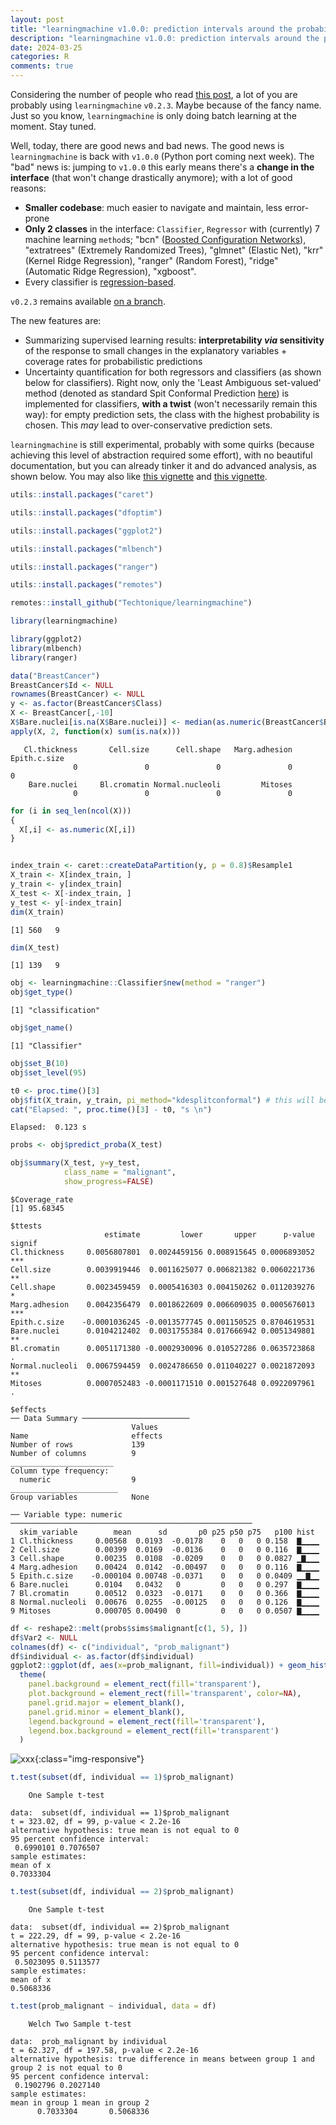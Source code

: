 ```yaml
---
layout: post
title: "learningmachine v1.0.0: prediction intervals around the probability of the event 'a tumor being malignant'"
description: "learningmachine v1.0.0: prediction intervals around the probability of the event 'a tumor being malignant'; using conformal prediction and density estimation"
date: 2024-03-25
categories: R
comments: true
---
```


Considering the number of people who read [this post](https://thierrymoudiki.github.io/blog/2024/01/01/r/learningmachine/learningmachine), a lot of you are probably using `learningmachine` `v0.2.3`. Maybe because of the fancy name. Just so you know, `learningmachine` is only doing batch learning at the moment. Stay tuned. 

Well, today, there are good news and bad news. The good news is `learningmachine` is back with `v1.0.0` (Python port coming next week). The "bad" news is: jumping to `v1.0.0` this early means there's a **change in the interface** (that won't change drastically anymore); with a lot of good reasons: 

- **Smaller codebase**: much easier to navigate and maintain, less error-prone 
- **Only 2 classes** in the interface: `Classifier`, `Regressor` with (currently) 7 machine learning `method`s; "bcn" ([Boosted Configuration Networks](https://thierrymoudiki.github.io/blog/2024/02/05/python/gpopt-new2)), "extratrees" (Extremely Randomized Trees), "glmnet" (Elastic Net), "krr" (Kernel Ridge Regression), "ranger" (Random Forest), "ridge" (Automatic Ridge Regression), "xgboost". 
- Every classifier is [regression-based](https://www.researchgate.net/publication/377227280_Regression-based_machine_learning_classifiers).

`v0.2.3` remains available [on a branch](https://github.com/Techtonique/learningmachine/tree/v023).

The new features are: 

- Summarizing supervised learning results: **interpretability _via_ sensitivity** of the response to small changes in the explanatory variables + coverage rates for probabilistic predictions
- Uncertainty quantification for both regressors and classifiers (as shown below for classifiers). Right now, only the 'Least Ambiguous set-valued' method (denoted as standard Spit Conformal Prediction [here](https://conformalpredictionintro.github.io/)) is implemented for classifiers, **with a twist** (won't necessarily 
  remain this way): for empty prediction sets, the class with the highest probability is chosen. This _may_ 
  lead to over-conservative prediction sets. 

`learningmachine` is still experimental, probably with some quirks (because achieving this level of abstraction required some effort), with no beautiful documentation, but you can already tinker it and do advanced analysis, as shown below. You may also like [this vignette](https://techtonique.r-universe.dev/learningmachine/doc/getting-started.html) and [this vignette](https://techtonique.r-universe.dev/learningmachine/doc/classifiers-probs.html).


```R
utils::install.packages("caret")
```
```R
utils::install.packages("dfoptim")
```
```R
utils::install.packages("ggplot2")
```
```R
utils::install.packages("mlbench")
```
```R
utils::install.packages("ranger")
```
```R
utils::install.packages("remotes")
```
```R
remotes::install_github("Techtonique/learningmachine")
```
```R
library(learningmachine)
```

```R
library(ggplot2)
library(mlbench)
library(ranger)

data("BreastCancer")
BreastCancer$Id <- NULL
rownames(BreastCancer) <- NULL 
y <- as.factor(BreastCancer$Class)
X <- BreastCancer[,-10]
X$Bare.nuclei[is.na(X$Bare.nuclei)] <- median(as.numeric(BreastCancer$Bare.nuclei[!is.na(BreastCancer$Bare.nuclei)]))
apply(X, 2, function(x) sum(is.na(x)))
```

       Cl.thickness       Cell.size      Cell.shape   Marg.adhesion    Epith.c.size 
                  0               0               0               0               0 
        Bare.nuclei     Bl.cromatin Normal.nucleoli         Mitoses 
                  0               0               0               0 

```R
for (i in seq_len(ncol(X)))
{
  X[,i] <- as.numeric(X[,i])
}


index_train <- caret::createDataPartition(y, p = 0.8)$Resample1
X_train <- X[index_train, ]
y_train <- y[index_train]
X_test <- X[-index_train, ]
y_test <- y[-index_train]
dim(X_train)
```

    [1] 560   9

```R
dim(X_test)
```

    [1] 139   9

```R
obj <- learningmachine::Classifier$new(method = "ranger")
obj$get_type()
```

    [1] "classification"

```R
obj$get_name()
```

    [1] "Classifier"

```R
obj$set_B(10)
obj$set_level(95)

t0 <- proc.time()[3]
obj$fit(X_train, y_train, pi_method="kdesplitconformal") # this will be described in a paper
cat("Elapsed: ", proc.time()[3] - t0, "s \n")
```

    Elapsed:  0.123 s 

```R
probs <- obj$predict_proba(X_test)

obj$summary(X_test, y=y_test, 
            class_name = "malignant",
            show_progress=FALSE)
```

    $Coverage_rate
    [1] 95.68345

    $ttests
                         estimate         lower       upper      p-value signif
    Cl.thickness     0.0056807801  0.0024459156 0.008915645 0.0006893052    ***
    Cell.size        0.0039919446  0.0011625077 0.006821382 0.0060221736     **
    Cell.shape       0.0023459459  0.0005416303 0.004150262 0.0112039276      *
    Marg.adhesion    0.0042356479  0.0018622609 0.006609035 0.0005676013    ***
    Epith.c.size    -0.0001036245 -0.0013577745 0.001150525 0.8704619531       
    Bare.nuclei      0.0104212402  0.0031755384 0.017666942 0.0051349801     **
    Bl.cromatin      0.0051171380 -0.0002930096 0.010527286 0.0635723868      .
    Normal.nucleoli  0.0067594459  0.0024786650 0.011040227 0.0021872093     **
    Mitoses          0.0007052483 -0.0001171510 0.001527648 0.0922097961      .

    $effects
    ── Data Summary ────────────────────────
                               Values 
    Name                       effects
    Number of rows             139    
    Number of columns          9      
    _______________________           
    Column type frequency:            
      numeric                  9      
    ________________________          
    Group variables            None   

    ── Variable type: numeric ──────────────────────────────────────────────────────
      skim_variable        mean      sd       p0 p25 p50 p75   p100 hist 
    1 Cl.thickness     0.00568  0.0193  -0.0178    0   0   0 0.158  ▇▁▁▁▁
    2 Cell.size        0.00399  0.0169  -0.0136    0   0   0 0.116  ▇▁▁▁▁
    3 Cell.shape       0.00235  0.0108  -0.0209    0   0   0 0.0827 ▁▇▁▁▁
    4 Marg.adhesion    0.00424  0.0142  -0.00497   0   0   0 0.116  ▇▁▁▁▁
    5 Epith.c.size    -0.000104 0.00748 -0.0371    0   0   0 0.0409 ▁▁▇▁▁
    6 Bare.nuclei      0.0104   0.0432   0         0   0   0 0.297  ▇▁▁▁▁
    7 Bl.cromatin      0.00512  0.0323  -0.0171    0   0   0 0.366  ▇▁▁▁▁
    8 Normal.nucleoli  0.00676  0.0255  -0.00125   0   0   0 0.126  ▇▁▁▁▁
    9 Mitoses          0.000705 0.00490  0         0   0   0 0.0507 ▇▁▁▁▁

```R
df <- reshape2::melt(probs$sims$malignant[c(1, 5), ])
df$Var2 <- NULL 
colnames(df) <- c("individual", "prob_malignant")
df$individual <- as.factor(df$individual)
ggplot2::ggplot(df, aes(x=prob_malignant, fill=individual)) + geom_histogram(alpha=.3) +
  theme(
    panel.background = element_rect(fill='transparent'),
    plot.background = element_rect(fill='transparent', color=NA),
    panel.grid.major = element_blank(),
    panel.grid.minor = element_blank(),
    legend.background = element_rect(fill='transparent'),
    legend.box.background = element_rect(fill='transparent')
  )
```

![xxx]({{base}}/images/2024-03-25/2024-03-25-image1.png){:class="img-responsive"}      

```R
t.test(subset(df, individual == 1)$prob_malignant)
```


        One Sample t-test

    data:  subset(df, individual == 1)$prob_malignant
    t = 323.02, df = 99, p-value < 2.2e-16
    alternative hypothesis: true mean is not equal to 0
    95 percent confidence interval:
     0.6990101 0.7076507
    sample estimates:
    mean of x 
    0.7033304 

```R
t.test(subset(df, individual == 2)$prob_malignant)
```


        One Sample t-test

    data:  subset(df, individual == 2)$prob_malignant
    t = 222.29, df = 99, p-value < 2.2e-16
    alternative hypothesis: true mean is not equal to 0
    95 percent confidence interval:
     0.5023095 0.5113577
    sample estimates:
    mean of x 
    0.5068336 

```R
t.test(prob_malignant ~ individual, data = df)
```


        Welch Two Sample t-test

    data:  prob_malignant by individual
    t = 62.327, df = 197.58, p-value < 2.2e-16
    alternative hypothesis: true difference in means between group 1 and group 2 is not equal to 0
    95 percent confidence interval:
     0.1902796 0.2027140
    sample estimates:
    mean in group 1 mean in group 2 
          0.7033304       0.5068336 
